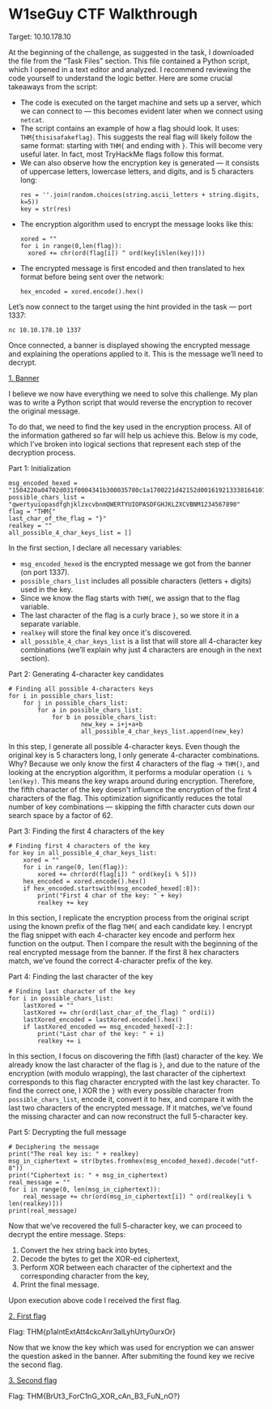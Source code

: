 # W1seGuy CTF Walkthrough

Target: 10.10.178.10

At the beginning of the challenge, as suggested in the task, I downloaded the file from the “Task Files” section. This file contained a Python script, which I opened in a text editor and analyzed. I recommend reviewing the code yourself to understand the logic better. Here are some crucial takeaways from the script:
* The code is executed on the target machine and sets up a server, which we can connect to — this becomes evident later when we connect using `netcat`.
* The script contains an example of how a flag should look. It uses: `THM{thisisafakeflag}`. This suggests the real flag will likely follow the same format: starting with `THM{` and ending with `}`. This will become very useful later. In fact, most TryHackMe flags follow this format.
* We can also observe how the encryption key is generated — it consists of uppercase letters, lowercase letters, and digits, and is 5 characters long:
  ```
  res = ''.join(random.choices(string.ascii_letters + string.digits, k=5))
  key = str(res)
  ```
* The encryption algorithm used to encrypt the message looks like this:
  ```
  xored = ""    
  for i in range(0,len(flag)):
    xored += chr(ord(flag[i]) ^ ord(key[i%len(key)]))
  ```
* The encrypted message is first encoded and then translated to hex format before being sent over the network:
  ```
  hex_encoded = xored.encode().hex()
  ```

Let’s now connect to the target using the hint provided in the task — port 1337:
```
nc 10.10.178.10 1337
```
Once connected, a banner is displayed showing the encrypted message and explaining the operations applied to it. This is the message we’ll need to decrypt.

[1. Banner](/images/TryHackMe/W1seGuy/1_banner.png)

I believe we now have everything we need to solve this challenge. My plan was to write a Python script that would reverse the encryption to recover the original message.

To do that, we need to find the key used in the encryption process. All of the information gathered so far will help us achieve this. Below is my code, which I’ve broken into logical sections that represent each step of the decryption process.

Part 1: Initialization
```
msg_encoded_hexed = "1504220a04702d031f0004341b300035780c1a1700221d42152d0016192133381641013334200309"
possible_chars_list = "qwertyuiopasdfghjklzxcvbnmQWERTYUIOPASDFGHJKLZXCVBNM1234567890"
flag = "THM{"
last_char_of_the_flag = "}"
realkey = ""
all_possible_4_char_keys_list = []
```
In the first section, I declare all necessary variables:
* `msg_encoded_hexed` is the encrypted message we got from the banner (on port 1337).
* `possible_chars_list` includes all possible characters (letters + digits) used in the key.
* Since we know the flag starts with `THM{`, we assign that to the flag variable.
* The last character of the flag is a curly brace `}`, so we store it in a separate variable.
* `realkey` will store the final key once it's discovered.
* `all_possible_4_char_keys_list` is a list that will store all 4-character key combinations (we’ll explain why just 4 characters are enough in the next section).


Part 2: Generating 4-character key candidates
```
# Finding all possible 4-characters keys
for i in possible_chars_list:
    for j in possible_chars_list:
        for a in possible_chars_list:
            for b in possible_chars_list:
                    new_key = i+j+a+b
                    all_possible_4_char_keys_list.append(new_key)
```
In this step, I generate all possible 4-character keys. Even though the original key is 5 characters long, I only generate 4-character combinations. Why? Because we only know the first 4 characters of the flag -> `THM{)`, and looking at the encryption algorithm, it performs a modular operation `(i % len(key)`. This means the key wraps around during encryption. Therefore, the fifth character of the key doesn't influence the encryption of the first 4 characters of the flag. This optimization significantly reduces the total number of key combinations — skipping the fifth character cuts down our search space by a factor of 62.

Part 3: Finding the first 4 characters of the key
```
# Finding first 4 characters of the key
for key in all_possible_4_char_keys_list:
    xored = ""
    for i in range(0, len(flag)):
        xored += chr(ord(flag[i]) ^ ord(key[i % 5]))
    hex_encoded = xored.encode().hex()
    if hex_encoded.startswith(msg_encoded_hexed[:8]):
        print("First 4 char of the key: " + key)
        realkey += key
```

In this section, I replicate the encryption process from the original script using the known prefix of the flag `THM{` and each candidate key. I encrypt the flag snippet with each 4-character key encode and perform hex function on the output. Then I compare the result with the beginning of the real encrypted message from the banner. If the first 8 hex characters match, we’ve found the correct 4-character prefix of the key.

Part 4: Finding the last character of the key
```
# Finding last character of the key
for i in possible_chars_list:
    lastXored = ""
    lastXored += chr(ord(last_char_of_the_flag) ^ ord(i))
    lastXored_encoded = lastXored.encode().hex()
    if lastXored_encoded == msg_encoded_hexed[-2:]:
        print("Last char of the key: " + i)
        realkey += i
```
In this section, I focus on discovering the fifth (last) character of the key. We already know the last character of the flag is `}`, and due to the nature of the encryption (with modulo wrapping), the last character of the ciphertext corresponds to this flag character encrypted with the last key character. To find the correct one, I XOR the `}` with every possible character from `possible_chars_list`, encode it, convert it to hex, and compare it with the last two characters of the encrypted message. If it matches, we’ve found the missing character and can now reconstruct the full 5-character key.

Part 5: Decrypting the full message
```
# Deciphering the message
print("The real key is: " + realkey)
msg_in_ciphertext = str(bytes.fromhex(msg_encoded_hexed).decode("utf-8"))
print("Ciphertext is: " + msg_in_ciphertext)
real_message = ""
for i in range(0, len(msg_in_ciphertext)):
    real_message += chr(ord(msg_in_ciphertext[i]) ^ ord(realkey[i % len(realkey)]))
print(real_message)
```

Now that we’ve recovered the full 5-character key, we can proceed to decrypt the entire message. Steps:
1. Convert the hex string back into bytes,
2. Decode the bytes to get the XOR-ed ciphertext,
3. Perform XOR between each character of the ciphertext and the corresponding character from the key,
4. Print the final message.

Upon execution above code I received the first flag.

[2. First flag](/images/TryHackMe/W1seGuy/2_first_flag.png)

Flag: THM{p1alntExtAtt4ckcAnr3alLyhUrty0urxOr}

Now that we know the key which was used for encryption we can answer the question asked in the banner. After submiting the found key we recive the second flag.

[3. Second flag](/images/TryHackMe/W1seGuy/3_second_flag.png)

Flag: THM{BrUt3_ForC1nG_XOR_cAn_B3_FuN_nO?}
